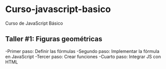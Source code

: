 # Curso-javascript-basico

Curso de JavaScript Básico
## Taller #1: Figuras geométricas

-Primer paso: Definir las fórmulas
-Segundo paso: Implementar la fórmula en JavaScript
-Tercer paso: Crear funciones
-Cuarto paso: Integrar JS con HTML
